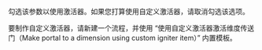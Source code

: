 勾选该参数以使用激活器。如果您打算使用自定义激活器，请取消勾选该选项。

要制作自定义激活器，请新建一个流程，并使用 “使用自定义激活器激活维度传送门（Make portal to a dimension using custom igniter item）” 内置模板。